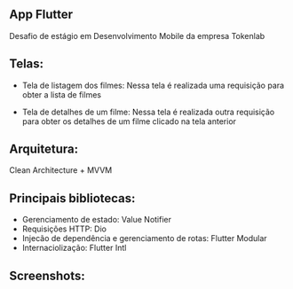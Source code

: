 ## App Flutter
Desafio de estágio em Desenvolvimento Mobile da empresa Tokenlab

## Telas:
- Tela de listagem dos filmes: Nessa tela é realizada uma requisição para obter a lista de filmes

- Tela de detalhes de um filme: Nessa tela é realizada outra requisição para obter os detalhes de um filme clicado na tela anterior

## Arquitetura:
Clean Architecture + MVVM

## Principais bibliotecas:
- Gerenciamento de estado: Value Notifier
- Requisições HTTP: Dio
- Injecão de dependência e gerenciamento de rotas: Flutter Modular
- Internaciolização: Flutter Intl

## Screenshots:
